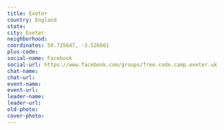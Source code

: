 ```yaml
---
title: Exeter
country: England
state: 
city: Exeter
neighborhood: 
coordinates: 50.725647, -3.526661
plus-code:
social-name: Facebook
social-url: https://www.facebook.com/groups/free.code.camp.exeter.uk
chat-name:
chat-url:
event-name:
event-url:
leader-name:
leader-url:
old-photo: 
cover-photo:
---
```


